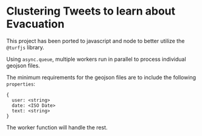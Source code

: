 # Clustering Tweets to learn about Evacuation

This project has been ported to javascript and node to better utilize the `@turfjs` library.

Using `async.queue`, multiple workers run in parallel to process individual geojson files.

The minimum requirements for the geojson files are to include the following `properties`:

    {
      user: <string>
      date: <ISO Date>
      text: <string>
    }

The worker function will handle the rest.
